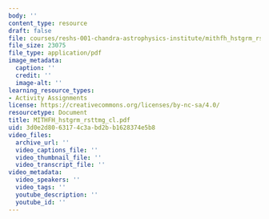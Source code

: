 ```yaml
---
body: ''
content_type: resource
draft: false
file: courses/reshs-001-chandra-astrophysics-institute/mithfh_hstgrm_rsttmg_cl.pdf
file_size: 23075
file_type: application/pdf
image_metadata:
  caption: ''
  credit: ''
  image-alt: ''
learning_resource_types:
- Activity Assignments
license: https://creativecommons.org/licenses/by-nc-sa/4.0/
resourcetype: Document
title: MITHFH_hstgrm_rsttmg_cl.pdf
uid: 3d0e2d80-6317-4c3a-bd2b-b1628374e5b8
video_files:
  archive_url: ''
  video_captions_file: ''
  video_thumbnail_file: ''
  video_transcript_file: ''
video_metadata:
  video_speakers: ''
  video_tags: ''
  youtube_description: ''
  youtube_id: ''
---
```

